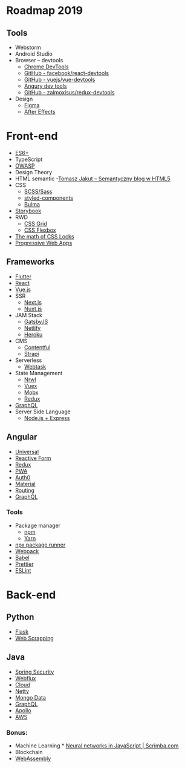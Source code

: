# Roadmap 2019

## Tools

- Webstorm
- Android Studio
- Browser – devtools
  - [Chrome DevTools](https://developers.google.com/web/tools/chrome-devtools/)
  - [GitHub - facebook/react-devtools](https://github.com/facebook/react-devtools) 
  - [GitHub - vuejs/vue-devtools](https://github.com/vuejs/vue-devtools)
  - [Angury dev tools](https://augury.rangle.io/)
  - [GitHub - zalmoxisus/redux-devtools](https://github.com/zalmoxisus/redux-devtools-extension)
- Design 
  - [Figma](https://www.figma.com/)
  - [After Effects](https://www.figma.com/)

# Front-end

- [ES6+](http://ccoenraets.github.io/es6-tutorial/)
- TypeScript
- [OWASP](https://www.owasp.org/index.php/OWASP_Guide_Project)
- Design Theory
- HTML semantic 
  -[Tomasz Jakut – Semantyczny blog w HTML5](https://tutorials.comandeer.pl/html5-blog.html)
- CSS
  - [SCSS/Sass](https://sass-lang.com/)
  - [styled-components](https://www.styled-components.com/) 
  - [Bulma](https://bulma.io/)
- [Storybook](https://github.com/storybooks/storybook)
- RWD
  - [CSS Grid](http://cssgridgarden.com/)
  - [CSS Flexbox](https://flexboxfroggy.com/)
- [The math of CSS Locks](https://fvsch.com/css-locks/)
- [Progressive Web Apps](https://developers.google.com/web/progressive-web-apps/)

## Frameworks

- [Flutter](https://flutter.io/)
- [React](https://reactjs.org/)
- [Vue.js](https://vuejs.org/)
- SSR
  - [Next.js](https://nextjs.org/)
  - [Nuxt.js](https://nuxtjs.org/)
- JAM Stack
  - [GatsbyJS](https://www.gatsbyjs.org/)
  - [Netlify](https://www.netlify.com/)
  - [Heroku](https://www.heroku.com/)
- CMS
  - [Contentful](https://www.contentful.com/)
  - [Strapi](https://strapi.io/)
- Serverless
  - [Webtask](http://webtask.io)
- State Management
  - [Nrwl](https://blog.nrwl.io/managing-state-in-angular-applications-22b75ef5625f?gi=567b2de7772)
  - [Vuex](https://vuex.vuejs.org/)
  - [Mobx](https://github.com/mobxjs/mobx)
  - [Redux](https://redux.js.org/)
- [GraphQL](https://graphql.org/learn/)
- Server Side Language  
   - [Node.js + Express](https://expressjs.com/)

## Angular

- [Universal](https://blog.angular-university.io/angular-universal/)
- [Reactive Form](https://blog.ng-book.com/the-ultimate-guide-to-forms-in-angular-2/)
- [Redux](https://ultimatecourses.com/angular/ngrx-store-effects)
- [PWA](https://devonfw-ng-adv-training.github.io/pwa/)
- [Auth0](https://auth0.com/blog/angular-2-authentication/)
- [Material](https://auth0.com/blog/creating-beautiful-apps-with-angular-material/)
- [Routing](https://devonfw-ng-adv-training.github.io/advanced-routing/index.html#/)
- [GraphQL](https://medium.com/codingthesmartway-com-blog/apollo-client-for-angular-making-use-of-graphql-8d9a571e020c)

### Tools

- Package manager
  - [npm](https://www.npmjs.com/)
  - [Yarn](https://yarnpkg.com/lang/en/)
- [npx package runner](https://www.npmjs.com/package/npx)
- [Webpack](https://webpack.js.org/)
- [Babel](https://babeljs.io/)
- [Prettier](https://prettier.io/)
- [ESLint](https://eslint.org/)

# Back-end

## Python

- [Flask](https://realpython.com/token-based-authentication-with-flask/)
- [Web Scrapping](https://realpython.com/python-web-scraping-practical-introduction/)

## Java

- [Spring Security](https://www.baeldung.com/security-spring)
- [Webflux](https://www.baeldung.com/spring-webflux)
- [Cloud](https://itnext.io/how-to-use-netflixs-eureka-and-spring-cloud-for-service-registry-8b43c8acdf4e)
- [Netty](https://www.baeldung.com/netty)
- [Mongo Data](https://www.baeldung.com/spring-data-mongodb-guide)
- [GraphQL](https://developer.okta.com/blog/2018/08/16/secure-api-spring-boot-graphql)
- [Apollo](https://blog.apollographql.com/tutorial-building-a-graphql-server-cddaa023c035)
- [AWS](https://medium.com/@ryanzhou7/running-spring-boot-on-amazon-web-services-for-free-f3b0aeec809)

### Bonus:

- Machine Learning \* [Neural networks in JavaScript | Scrimba.com](https://scrimba.com/g/gneuralnetworks)
- Blockchain
- [WebAssembly](https://webassembly.org/)
